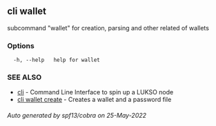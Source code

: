 ## cli wallet

subcommand "wallet" for creation, parsing and other related of wallets

### Options

```
  -h, --help   help for wallet
```

### SEE ALSO

* [cli](cli.md)	 - Command Line Interface to spin up a LUKSO node
* [cli wallet create](cli_wallet_create.md)	 - Creates a wallet and a password file 

###### Auto generated by spf13/cobra on 25-May-2022
